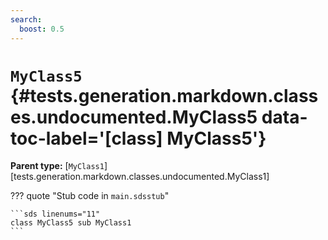 ```yaml
---
search:
  boost: 0.5
---
```


[//]: # (DO NOT EDIT THIS FILE DIRECTLY. Instead, edit the corresponding stub file and execute `npm run docs:api`.)

# <code class="doc-symbol doc-symbol-class"></code> `MyClass5` {#tests.generation.markdown.classes.undocumented.MyClass5 data-toc-label='[class] MyClass5'}

**Parent type:** [`MyClass1`][tests.generation.markdown.classes.undocumented.MyClass1]

??? quote "Stub code in `main.sdsstub`"

    ```sds linenums="11"
    class MyClass5 sub MyClass1
    ```

